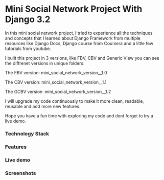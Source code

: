 
# Mini Social Network Project With Django 3.2

In this mini social network project, I tried to experience all the techniques and concepts that I learned about Django Framework from multiple resources like Django Docs, Django course from Coursera and a little few tutorials from youtube.

I built this project in 3 versions, like FBV, CBV and Generic View
you can see the diffrenet versions in unique folders:

The FBV version: mini_social_network_version__1.0

The CBV version: mini_social_network_version__1.1

The GCBV version: mini_social_network_version__1.2


I will upgrade my code continuously to make it more clean, readable, reusable and add more new features.

Hope you have a fun time with exploring my code and dont forget to try a live demo.


### Technology Stack



### Features



### Live demo



### Screenshots

